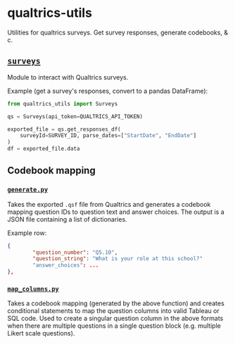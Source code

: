 # qualtrics-utils

Utilities for qualtrics surveys. Get survey responses, generate codebooks, & c.

## [`surveys`](qualtrics_utils/surveys.py)

Module to interact with Qualtrics surveys.

Example (get a survey's responses, convert to a pandas DataFrame):

```python
from qualtrics_utils import Surveys

qs = Surveys(api_token=QUALTRICS_API_TOKEN)

exported_file = qs.get_responses_df(
    surveyId=SURVEY_ID, parse_dates=["StartDate", "EndDate"]
)
df = exported_file.data
```

## Codebook mapping

### [`generate.py`](qualtrics_utils/codebook/generate_codebook.py)

Takes the exported `.qsf` file from Qualtrics and generates a codebook mapping question
IDs to question text and answer choices. The output is a JSON file containing a list of
dictionaries.

Example row:

```json
{
        "question_number": "Q5.10",
        "question_string": "What is your role at this school?"
        "answer_choices": ...
},
```

### [`map_columns.py`](qualtrics_utils/codebook/map_codebook_columns.py)

Takes a codebook mapping (generated by the above function) and creates conditional
statements to map the question columns into valid Tableau or SQL code. Used to create a
singular question column in the above formats when there are multiple questions in a
single question block (e.g. multiple Likert scale questions).
